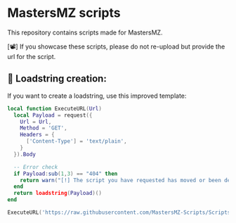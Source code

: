# MastersMZ scripts
This repository contains scripts made for MastersMZ.

[📽] If you showcase these scripts, please do not re-upload but provide the url for the script. 


## 📜 Loadstring creation:
If you want to create a loadstring, use this improved template: 
```lua
local function ExecuteURL(Url) 
  local Payload = request({
    Url = Url,
    Method = 'GET',
    Headers = {
      ['Content-Type'] = 'text/plain',
    }
  }).Body

  -- Error check
  if Payload:sub(1,3) == "404" then
    return warn("[!] The script you have requested has moved or been deleted.")
  end
  return loadstring(Payload)()
end

ExecuteURL('https://raw.githubusercontent.com/MastersMZ-Scripts/Scripts/main/plague%20rizz%20script.lua')
```
